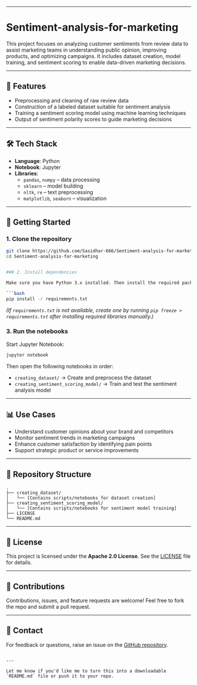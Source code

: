 
---

# Sentiment-analysis-for-marketing

This project focuses on analyzing customer sentiments from review data to assist marketing teams in understanding public opinion, improving products, and optimizing campaigns. It includes dataset creation, model training, and sentiment scoring to enable data-driven marketing decisions.

---

## 📌 Features

- Preprocessing and cleaning of raw review data
- Construction of a labeled dataset suitable for sentiment analysis
- Training a sentiment scoring model using machine learning techniques
- Output of sentiment polarity scores to guide marketing decisions

---

## 🛠️ Tech Stack

- **Language**: Python  
- **Notebook**: Jupyter  
- **Libraries**:  
  - `pandas`, `numpy` – data processing  
  - `sklearn` – model building  
  - `nltk`, `re` – text preprocessing  
  - `matplotlib`, `seaborn` – visualization

---

## 🚀 Getting Started

### 1. Clone the repository

```bash
git clone https://github.com/Sasidhar-666/Sentiment-analysis-for-marketing.git
cd Sentiment-analysis-for-marketing


### 2. Install dependencies

Make sure you have Python 3.x installed. Then install the required packages:

```bash
pip install -r requirements.txt
```

*(If `requirements.txt` is not available, create one by running `pip freeze > requirements.txt` after installing required libraries manually.)*

### 3. Run the notebooks

Start Jupyter Notebook:

```bash
jupyter notebook
```

Then open the following notebooks in order:

* `creating_dataset/` → Create and preprocess the dataset
* `creating_sentiment_scoring_model/` → Train and test the sentiment analysis model

---

## 📊 Use Cases

* Understand customer opinions about your brand and competitors
* Monitor sentiment trends in marketing campaigns
* Enhance customer satisfaction by identifying pain points
* Support strategic product or service improvements

---

## 📁 Repository Structure

```
.
├── creating_dataset/
│   └── [Contains scripts/notebooks for dataset creation]
├── creating_sentiment_scoring_model/
│   └── [Contains scripts/notebooks for sentiment model training]
├── LICENSE
└── README.md
```

---

## 📄 License

This project is licensed under the **Apache 2.0 License**. See the [LICENSE](LICENSE) file for details.

---

## 🙌 Contributions

Contributions, issues, and feature requests are welcome!
Feel free to fork the repo and submit a pull request.

---

## 📧 Contact

For feedback or questions, raise an issue on the [GitHub repository](https://github.com/Sasidhar-666/Sentiment-analysis-for-marketing/issues).

```

---

Let me know if you'd like me to turn this into a downloadable `README.md` file or push it to your repo.
```
